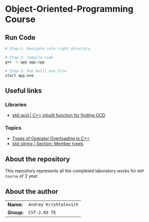 # Object-Oriented-Programming Course

## Run Code

```bash
# Step-1: Navigate into right directory

# Step-2: Compile code
g++ -o app app.cpp

# Step-3: Run built exe file
start app.exe
```

## Useful links

### Libraries

- [std::gcd | C++ inbuilt function for finding GCD](https://www.geeksforgeeks.org/stdgcd-c-inbuilt-function-finding-gcd/)

### Topics

- [Types of Operator Overloading in C++](https://www.geeksforgeeks.org/types-of-operator-overloading-in-c/)
- [std::string | Section: Member types](https://cplusplus.com/reference/string/string/)

## About the repository

This repository represents all the completed laboratory works for `OOP Course` of 2 year.

## About the author

|            |                        |
| ---------- | ---------------------- |
| **Name:**  | `Andrey Krishtalevich` |
| **Group:** | `CST-2.03 TE`          |

